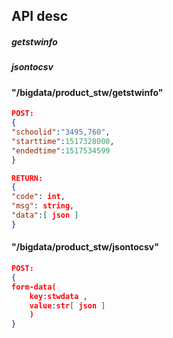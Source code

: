 ## API desc
#####  <p id="getstwinfo">getstwinfo</p>
#####  <p id="jsontocsv">jsontocsv</p>

#### "/bigdata/product_stw/getstwinfo"<a name="#getstwinfo"></a> 
```json
POST:
{
"schoolid":"3495,760",
"starttime":1517328000,
"endedtime":1517534599
}

RETURN:
{ 
"code": int,
"msg": string,
"data":[ json ]
}
```

#### "/bigdata/product_stw/jsontocsv"<a name="#jsontocsv"></a> 
```json
POST:
{
form-data(
    key:stwdata ,
    value:str[ json ]
    )
}
```
